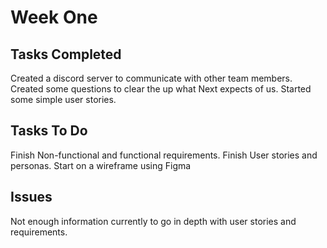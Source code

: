 # Week One

## Tasks Completed
Created a discord server to communicate with other team members.
Created some questions to clear the up what Next expects of us. 
Started some simple user stories.  

## Tasks To Do
Finish Non-functional and functional requirements.
Finish User stories and personas.
Start on a wireframe using Figma
## Issues
Not enough information currently to go in depth with user stories and requirements.
